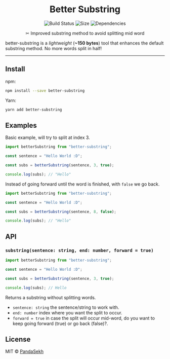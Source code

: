<h1 align="center">
  Better Substring
</h1>
<p align="center">
  <img src="https://github.com/PandaSekh/better-substring/actions/workflows/test.yml/badge.svg" alt="Build Status">
  <img src="https://img.badgesize.io/https:/unpkg.com/better-substring@latest/dist/index.js?compression=brotli&label=size" alt="Size">
  <img alt="Dependencies" src="https://img.shields.io/badge/dependencies-none-brightgreene">
</p>
<p align="center">✂ Improved substring method to avoid splitting mid word</p>

better-substring is a *lightweight* (**~150 bytes**) tool that enhances the default substring method. No more words split in half!

* * *

## Install

npm: 
```bash
npm install --save better-substring
```

Yarn:
```bash
yarn add better-substring
```

## Examples
Basic example, will try to split at index 3.
```js
import betterSubstring from "better-substring";

const sentence = "Hello World :D";

const subs = betterSubstring(sentence, 3, true);

console.log(subs); // "Hello"
```

Instead of going forward until the word is finished, with `false` we go back.
```js
import betterSubstring from "better-substring";

const sentence = "Hello World :D";

const subs = betterSubstring(sentence, 8, false);

console.log(subs); // "Hello"
```


## API
### `substring(sentence: string, end: number, forward = true)`
```js
import betterSubstring from "better-substring";

const sentence = "Hello World :D";

const subs = betterSubstring(sentence, 3, true);

console.log(subs); // Hello
```

Returns a substring without splitting words.

- `sentence: string` the sentence/string to work with. 
- `end: number` index where you want the split to occur. 
- `forward = true` in case the split will occur mid-word, do you want to keep going forward (true) or go back (false)?. 

## License

MIT © [PandaSekh](https://github.com/PandaSekh)
